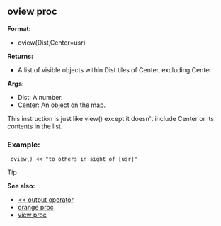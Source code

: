## oview proc

**Format:**
+   oview(Dist,Center=usr)
<!-- -->
**Returns:**
+   A list of visible objects within Dist tiles of Center, excluding
    Center.
<!-- -->
**Args:**
+   Dist: A number.
+   Center: An object on the map.


This instruction is just like view() except it doesn\'t include
Center or its contents in the list.
### Example:

``` dm
 oview() << "to others in sight of [usr]" 
```


> [!TIP] 
> **See also:**
> +   [<< output operator](/ref/operator/%3c%3c/output.md) 
> +   [orange proc](/ref/proc/orange.md) 
> +   [view proc](/ref/proc/view.md) <!-- -->
